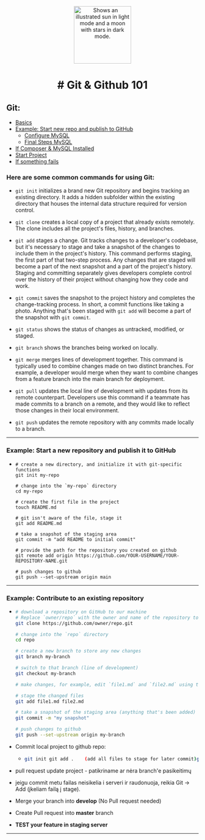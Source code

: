 <p align="center"><img width="150" alt="Shows an illustrated sun in light mode and a moon with stars in dark mode." src="https://www.biteinteractive.com/wp-content/uploads/2021/05/git-vs-github.png"></p>

<h1 align="center">
# Git & Github 101
 </h1>

## Git:
  - [Basics](#here-are-some-common-commands-for-using-git)
  - [Example: Start new repo and publish to GitHub](#example-start-a-new-repository-and-publish-it-to-github)
    - [Configure MySQL](#wrench-configuring-mysql)
    - [Final Steps MySQL](#computer-mysql-setup-final-step-securing-mysql)
  - [If Composer & MySQL Installed](#computer-if-composer--mysql-installed)
  - [Start Project](#computer-start-existing-project)
  - [If something fails](#bangbang-if-project-doesnt-start-properly-try)

### Here are some common commands for using Git:

-  ``git init`` initializes a brand new Git repository and begins tracking an existing directory. It adds a hidden subfolder within the existing directory that houses the internal data structure required for version control.

-  ``git clone`` creates a local copy of a project that already exists remotely. The clone includes all the project's files, history, and branches.

-  ``git add`` stages a change. Git tracks changes to a developer's codebase, but it's necessary to stage and take a snapshot of the changes to include them in the project's history. This command performs staging, the first part of that two-step process. Any changes that are staged will become a part of the next snapshot and a part of the project's history. Staging and committing separately gives developers complete control over the history of their project without changing how they code and work.

-  ``git commit`` saves the snapshot to the project history and completes the change-tracking process. In short, a commit functions like taking a photo. Anything that's been staged with ``git add`` will become a part of the snapshot with ``git commit``.

-  ``git status`` shows the status of changes as untracked, modified, or staged.

-  ``git branch`` shows the branches being worked on locally.

-  ``git merge`` merges lines of development together. This command is typically used to combine changes made on two distinct branches. For example, a developer would merge when they want to combine changes from a feature branch into the main branch for deployment.

-  ``git pull`` updates the local line of development with updates from its remote counterpart. Developers use this command if a teammate has made commits to a branch on a remote, and they would like to reflect those changes in their local environment.

-  ``git push`` updates the remote repository with any commits made locally to a branch.

<hr/>

### Example: Start a new repository and publish it to GitHub

- ```
  # create a new directory, and initialize it with git-specific functions
  git init my-repo

  # change into the `my-repo` directory
  cd my-repo

  # create the first file in the project
  touch README.md

  # git isn't aware of the file, stage it
  git add README.md

  # take a snapshot of the staging area
  git commit -m "add README to initial commit"

  # provide the path for the repository you created on github
  git remote add origin https://github.com/YOUR-USERNAME/YOUR-REPOSITORY-NAME.git

  # push changes to github
  git push --set-upstream origin main
  ```

<hr/>

### Example: Contribute to an existing repository
- ```bash
  # download a repository on GitHub to our machine
  # Replace `owner/repo` with the owner and name of the repository to clone
  git clone https://github.com/owner/repo.git

  # change into the `repo` directory
  cd repo

  # create a new branch to store any new changes
  git branch my-branch

  # switch to that branch (line of development)
  git checkout my-branch

  # make changes, for example, edit `file1.md` and `file2.md` using the text editor

  # stage the changed files
  git add file1.md file2.md

  # take a snapshot of the staging area (anything that's been added)
  git commit -m "my snapshot"

  # push changes to github
  git push --set-upstream origin my-branch
  ```

-  Commit local project to github repo:

   - ```bash
     git init git add .    (add all files to stage for later commit)git commit -m "Message to describe commit."
     ```
-  pull request update project - patikriname ar nėra branch'e pasikeitimų
-  jeigu commit metu failas neisikelia i serveri ir raudonuoja, reikia Git -> Add (įkeliam failą į stage).

-  Merge your branch into **develop** (No Pull request needed)
-  Create Pull request into **master** branch
-  **TEST your feature in staging server**


<hr/>
